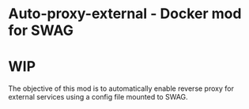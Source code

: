 # Auto-proxy-external - Docker mod for SWAG
# WIP

The objective of this mod is to automatically enable reverse proxy for external services using a config file mounted to SWAG.
